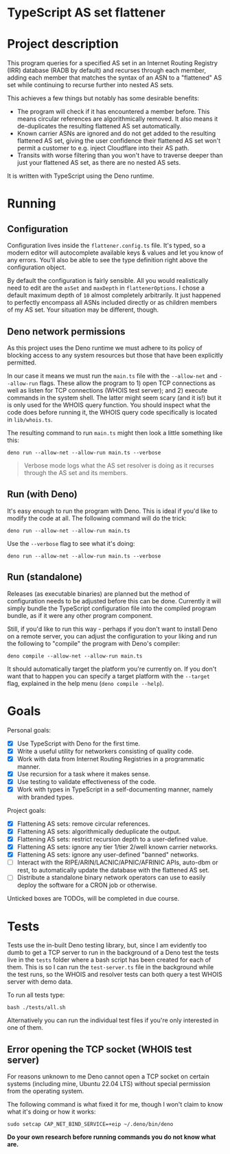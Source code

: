 # TypeScript AS set flattener

# Project description

This program queries for a specified AS set in an Internet Routing Registry (IRR) database (RADB by default) and recurses through each member, adding each member that matches the syntax of an ASN to a "flattened" AS set while continuing to recurse further into nested AS sets.

This achieves a few things but notably has some desirable benefits:

- The program will check if it has encountered a member before. This means circular references are algorithmically removed. It also means it de-duplicates the resulting flattened AS set automatically.
- Known carrier ASNs are ignored and do not get added to the resulting flattened AS set, giving the user confidence their flattened AS set won't permit a customer to e.g. inject Cloudflare into their AS path.
- Transits with worse filtering than you won't have to traverse deeper than just your flattened AS set, as there are no nested AS sets.

It is written with TypeScript using the Deno runtime.

# Running

## Configuration

Configuration lives inside the `flattener.config.ts` file. It's typed, so a modern editor will autocomplete available keys & values and let you know of any errors. You'll also be able to see the type definition right above the configuration object.

By default the configuration is fairly sensible. All you would realistically need to edit are the `asSet` and `maxDepth` in `flattenerOptions`. I chose a default maximum depth of `10` almost completely arbitrarily. It just happened to perfectly encompass all ASNs included directly or as children members of my AS set. Your situation may be different, though.

## Deno network permissions

As this project uses the Deno runtime we must adhere to its policy of blocking access to any system resources but those that have been explicitly permitted.

In our case it means we must run the `main.ts` file with the `--allow-net` and `--allow-run` flags. These allow the program to 1) open TCP connections as well as listen for TCP connections (WHOIS test server); and 2) execute commands in the system shell. The latter might seem scary (and it is!) but it is only used for the WHOIS query function. You should inspect what the code does before running it, the WHOIS query code specifically is located in `lib/whois.ts`.

The resulting command to run `main.ts` might then look a little something like this:

```
deno run --allow-net --allow-run main.ts --verbose
```

> Verbose mode logs what the AS set resolver is doing as it recurses through the AS set and its members.

## Run (with Deno)

It's easy enough to run the program with Deno. This is ideal if you'd like to modify the code at all. The following command will do the trick:

```
deno run --allow-net --allow-run main.ts
```

Use the `--verbose` flag to see what it's doing:

```
deno run --allow-net --allow-run main.ts --verbose
```

## Run (standalone)

Releases (as executable binaries) are planned but the method of configuration needs to be adjusted before this can be done. Currently it will simply bundle the TypeScript configuration file into the compiled program bundle, as if it were any other program component.

Still, if you'd like to run this way - perhaps if you don't want to install Deno on a remote server, you can adjust the configuration to your liking and run the following to "compile" the program with Deno's compiler:

```
deno compile --allow-net --allow-run main.ts
```

It should automatically target the platform you're currently on. If you don't want that to happen you can specify a target platform with the `--target` flag, explained in the help menu (`deno compile --help`).

# Goals

Personal goals:

- [x] Use TypeScript with Deno for the first time.
- [x] Write a useful utility for networkers consisting of quality code.
- [x] Work with data from Internet Routing Registries in a programmatic manner.
- [x] Use recursion for a task where it makes sense.
- [x] Use testing to validate effectiveness of the code.
- [x] Work with types in TypeScript in a self-documenting manner, namely with branded types.

Project goals:

- [x] Flattening AS sets: remove circular references.
- [x] Flattening AS sets: algorithmically deduplicate the output.
- [x] Flattening AS sets: restrict recursion depth to a user-defined value.
- [x] Flattening AS sets: ignore any tier 1/tier 2/well known carrier networks.
- [x] Flattening AS sets: ignore any user-defined "banned" networks.
- [ ] Interact with the RIPE/ARIN/LACNIC/APNIC/AFRINIC APIs, auto-dbm or rest, to automatically update the database with the flattened AS set.
- [ ] Distribute a standalone binary network operators can use to easily deploy the software for a CRON job or otherwise.

Unticked boxes are TODOs, will be completed in due course.

# Tests

Tests use the in-built Deno testing library, but, since I am evidently too dumb to get a TCP server to run in the background of a Deno test the tests live in the `tests` folder where a bash script has been created for each of them. This is so I can run the `test-server.ts` file in the background while the test runs, so the WHOIS and resolver tests can both query a test WHOIS server with demo data.

To run all tests type:

```
bash ./tests/all.sh
```

Alternatively you can run the individual test files if you're only interested in one of them.

## Error opening the TCP socket (WHOIS test server)

For reasons unknown to me Deno cannot open a TCP socket on certain systems (including mine, Ubuntu 22.04 LTS) without special permission from the operating system.

The following command is what fixed it for me, though I won't claim to know what it's doing or how it works:

```
sudo setcap CAP_NET_BIND_SERVICE=+eip ~/.deno/bin/deno
```

**Do your own research before running commands you do not know what are.**